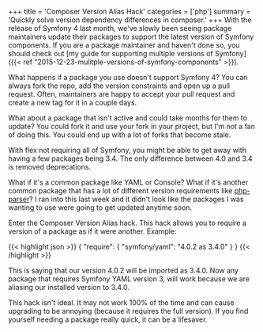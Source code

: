+++
title = 'Composer Version Alias Hack'
categories = ['php']
summary = 'Quickly solve version dependency differences in composer.'
+++
With the release of Symfony 4 last month, we've slowly been seeing package
maintainers update their packages to support the latest version of Symfony
components. If you are a package maintainer and haven't done so, you should
check out [my guide for supporting multiple versions of Symfony]({{< ref "2015-12-23-mulitple-versions-of-symfony-components" >}}).

What happens if a package you use doesn't support Symfony 4? You can always
fork the repo, add the version constraints and open up a pull request. Often,
maintainers are happy to accept your pull request and create a new tag for it
in a couple days.

What about a package that isn't active and could take months for them to update?
You could fork it and use your fork in your project, but I'm not a fan of doing
this. You could end up with a lot of forks that become stale.

With flex not requiring all of Symfony, you might be able to get away with
having a few packages being 3.4. The only difference between 4.0 and 3.4 is
removed deprecations.

What if it's a common package like YAML or Console? What if it's another common
package that has a lot of different version requirements like
[php-parser][php-parser]? I ran into this last week and it didn't look like the
packages I was wanting to use were going to get updated anytime soon.

Enter the Composer Version Alias hack. This hack allows you to require a version
of a package as if it were another. Example:

{{< highlight json >}}
{
    "require": {
        "symfony/yaml": "4.0.2 as 3.4.0"
    }
}
{{< /highlight >}}

This is saying that our version 4.0.2 will be imported as 3.4.0. Now any package
that requires Symfony YAML version 3, will work because we are aliasing our
installed version to 3.4.0.

This hack isn't ideal. It may not work 100% of the time and can cause upgrading
to be annoying (because it requires the full version). If you find yourself
needing a package really quick, it can be a lifesaver.

[php-parser]: https://github.com/nikic/PHP-Parser
